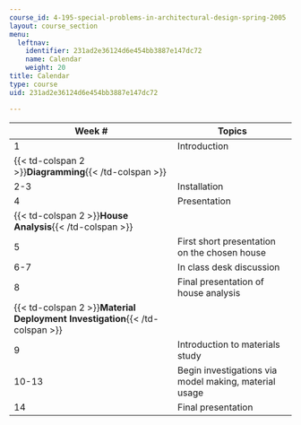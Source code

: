 ```yaml
---
course_id: 4-195-special-problems-in-architectural-design-spring-2005
layout: course_section
menu:
  leftnav:
    identifier: 231ad2e36124d6e454bb3887e147dc72
    name: Calendar
    weight: 20
title: Calendar
type: course
uid: 231ad2e36124d6e454bb3887e147dc72

---
```


| Week # | Topics |
| --- | --- |
| 1 | Introduction |
| {{< td-colspan 2 >}}**Diagramming**{{< /td-colspan >}} ||
| 2-3 | Installation |
| 4 | Presentation |
| {{< td-colspan 2 >}}**House Analysis**{{< /td-colspan >}} ||
| 5 | First short presentation on the chosen house |
| 6-7 | In class desk discussion |
| 8 | Final presentation of house analysis |
| {{< td-colspan 2 >}}**Material Deployment Investigation**{{< /td-colspan >}} ||
| 9 | Introduction to materials study |
| 10-13 | Begin investigations via model making, material usage |
| 14 | Final presentation
